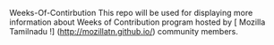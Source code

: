 Weeks-Of-Contirbution
This repo will be used for displaying more information about Weeks of Contribution program hosted by [ Mozilla Tamilnadu !] (http://mozillatn.github.io/) community members.
